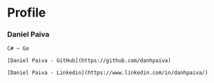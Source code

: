 # Profile

### Daniel Paiva

~~~
C# ~ Go
~~~

~~~
[Daniel Paiva - GitHub](https://github.com/danhpaiva)
~~~

~~~
[Daniel Paiva - Linkedin](https://www.linkedin.com/in/danhpaiva/)
~~~
